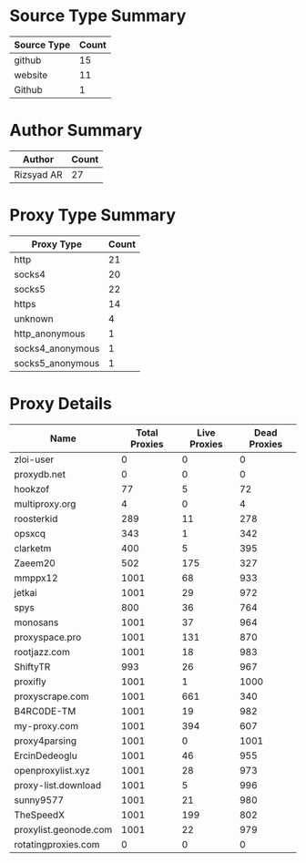 # Source Type Summary

| Source Type | Count |
|-------------|-------|
| github | 15 |
| website | 11 |
| Github | 1 |


# Author Summary

| Author | Count |
|--------|-------|
| Rizsyad AR | 27 |


# Proxy Type Summary

| Proxy Type | Count |
|------------|-------|
| http | 21 |
| socks4 | 20 |
| socks5 | 22 |
| https | 14 |
| unknown | 4 |
| http_anonymous | 1 |
| socks4_anonymous | 1 |
| socks5_anonymous | 1 |


# Proxy Details

| Name | Total Proxies | Live Proxies | Dead Proxies |
|------|---------------|--------------|---------------|
| zloi-user | 0 | 0 | 0 |
| proxydb.net | 0 | 0 | 0 |
| hookzof | 77 | 5 | 72 |
| multiproxy.org | 4 | 0 | 4 |
| roosterkid | 289 | 11 | 278 |
| opsxcq | 343 | 1 | 342 |
| clarketm | 400 | 5 | 395 |
| Zaeem20 | 502 | 175 | 327 |
| mmppx12 | 1001 | 68 | 933 |
| jetkai | 1001 | 29 | 972 |
| spys | 800 | 36 | 764 |
| monosans | 1001 | 37 | 964 |
| proxyspace.pro | 1001 | 131 | 870 |
| rootjazz.com | 1001 | 18 | 983 |
| ShiftyTR | 993 | 26 | 967 |
| proxifly | 1001 | 1 | 1000 |
| proxyscrape.com | 1001 | 661 | 340 |
| B4RC0DE-TM | 1001 | 19 | 982 |
| my-proxy.com | 1001 | 394 | 607 |
| proxy4parsing | 1001 | 0 | 1001 |
| ErcinDedeoglu | 1001 | 46 | 955 |
| openproxylist.xyz | 1001 | 28 | 973 |
| proxy-list.download | 1001 | 5 | 996 |
| sunny9577 | 1001 | 21 | 980 |
| TheSpeedX | 1001 | 199 | 802 |
| proxylist.geonode.com | 1001 | 22 | 979 |
| rotatingproxies.com | 0 | 0 | 0 |
